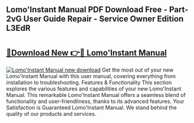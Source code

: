 ## Lomo'Instant Manual PDF Download Free - Part-2vG User Guide Repair - Service Owner Edition L3EdR

# <h2><a href="http://cf18799.oget.top/?id=Lomo%27Instant+Manual">🔗Download New 👉🔴 Lomo'Instant Manual</a></h2>

[![Lomo'Instant Manual new download](https://i.imgur.com/5g1atiW.png)](http://cf18799.oget.top/?id=Lomo%27Instant+Manual)
Get the most out of your new Lomo'Instant Manual with this user manual, covering everything from installation to troubleshooting. Features & Functionality This section explores the various features and capabilities of your new Lomo'Instant Manual. This remarkable Lomo'Instant Manual offers a seamless blend of functionality and user-friendliness, thanks to its advanced features. Your Satisfaction is Guaranteed Lomo'Instant Manual. We stand behind the quality of our products and services.
